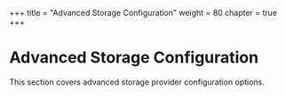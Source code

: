 +++
title = "Advanced Storage Configuration"
weight = 80
chapter = true
+++


# Advanced Storage Configuration
This section covers advanced storage provider configuration options.


